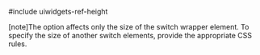 #include uiwidgets-ref-height

[note]The option affects only the size of the switch wrapper element. To specify the size of another switch elements, provide the appropriate CSS rules.